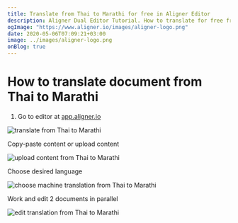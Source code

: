 ```yaml
---
title: Translate from Thai to Marathi for free in Aligner Editor
description: Aligner Dual Editor Tutorial. How to translate for free from Thai to Marathi. Aligner is multilingual document management platform. 
ogImage: "https://www.aligner.io/images/aligner-logo.png"
date: 2020-05-06T07:09:21+03:00
image: ../images/aligner-logo.png
onBlog: true
---
```


# How to translate document from Thai to Marathi

1. Go to editor at [app.aligner.io](https://app.aligner.io "Aligner App web page")

![translate from Thai to Marathi](../aligner-blank-editor.png "translate from Thai to Marathi")

Copy-paste content or upload content

![upload content from Thai to Marathi](../aligner-uploaded-document.png "upload content from Thai to Marathi")

Choose desired language

![choose machine translation from Thai to Marathi](../aligner-language-dropdown.png "choose machine translation from Thai to Marathi")

Work and edit 2 documents in parallel

![edit translation from Thai to Marathi](../aligner-double-sitded-editor.png "edit translation from Thai to Marathi")

